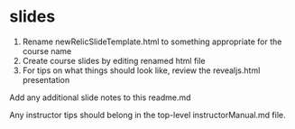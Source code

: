 # slides

1. Rename newRelicSlideTemplate.html to something appropriate for the course name
1. Create course slides by editing renamed html file
1. For tips on what things should look like, review the revealjs.html presentation

Add any additional slide notes to this readme.md

Any instructor tips should belong in the top-level instructorManual.md file.